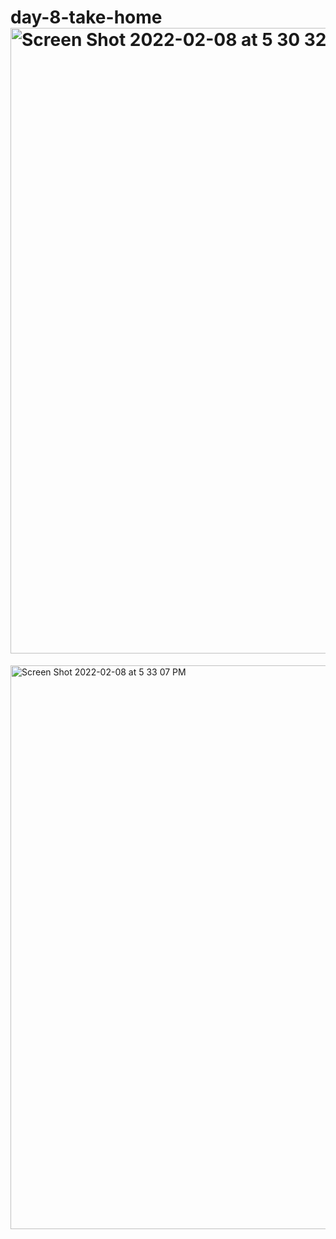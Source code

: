 # day-8-take-home<img width="1001" alt="Screen Shot 2022-02-08 at 5 30 32 PM" src="https://user-images.githubusercontent.com/25145605/153104591-4c66ecfc-cfd4-4343-88a9-a72d1c686071.png">

<img width="902" alt="Screen Shot 2022-02-08 at 5 33 07 PM" src="https://user-images.githubusercontent.com/25145605/153104861-571beba7-15ff-44fe-a79f-d9e654301410.png">
